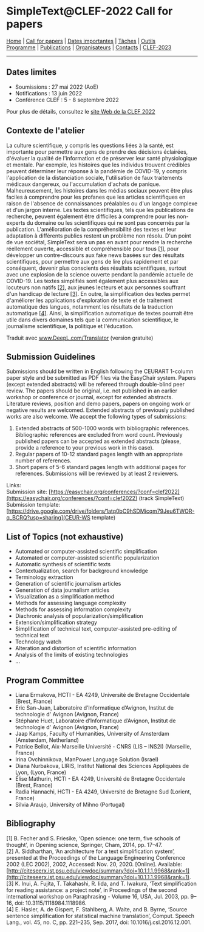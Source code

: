 # SimpleText@CLEF-2022 Call for papers

[Home](./) | [Call for papers](./CFP) | [Dates importantes](./dates) | [Tâches](./tasks)  | [Outils](./tools)  
[Programme](./program) | [Publications](./publications) | [Organisateurs](./organisers) | [Contacts](./contact) | [CLEF-2023](https://simpletext-project.com/2023/clef)

---

## Dates limites

* Soumissions : 27 mai 2022 (AoE)  
* Notifications : 13 juin 2022  
* Conférence CLEF : 5 - 8 septembre 2022  

Pour plus de détails, consultez le [site Web de la CLEF 2022](https://clef2022.clef-initiative.eu/index.php)

## Contexte de l'atelier
La culture scientifique, y compris les questions liées à la santé, est importante pour permettre aux gens de prendre des décisions éclairées, d'évaluer la qualité de l'information et de préserver leur santé physiologique et mentale. Par exemple, les histoires que les individus trouvent crédibles peuvent déterminer leur réponse à la pandémie de COVID-19, y compris l'application de la distanciation sociale, l'utilisation de faux traitements médicaux dangereux, ou l'accumulation d'achats de panique. Malheureusement, les histoires dans les médias sociaux peuvent être plus faciles à comprendre pour les profanes que les articles scientifiques en raison de l'absence de connaissances préalables ou d'un langage complexe et d'un jargon interne. Les textes scientifiques, tels que les publications de recherche, peuvent également être difficiles à comprendre pour les non-experts du domaine ou les scientifiques qui ne sont pas concernés par la publication. L'amélioration de la compréhensibilité des textes et leur adaptation à différents publics restent un problème non résolu. D'un point de vue sociétal, SimpleText sera un pas en avant pour rendre la recherche réellement ouverte, accessible et compréhensible pour tous [[1]](#bibliographie), pour développer un contre-discours aux fake news basées sur des résultats scientifiques, pour permettre aux gens de lire plus rapidement et par conséquent, devenir plus conscients des résultats scientifiques, surtout avec une explosion de la science ouverte pendant la pandémie actuelle de COVID-19. Les textes simplifiés sont également plus accessibles aux locuteurs non natifs [[2]](#bibliographie), aux jeunes lecteurs et aux personnes souffrant d'un handicap de lecture [[3]](#bibliographie). En outre, la simplification des textes permet d'améliorer les applications d'exploration de texte et de traitement automatique des langues, notamment les résultats de la traduction automatique [[4]](#bibliographie). Ainsi, la simplification automatique de textes pourrait être utile dans divers domaines tels que la communication scientifique, le journalisme scientifique, la politique et l'éducation.

Traduit avec www.DeepL.com/Translator (version gratuite)

## Submission Guidelines
Submissions should be written in English following the CEURART 1-column paper style and be submitted as PDF files via the EasyChair system. Papers (except extended abstracts) will be refereed through double-blind peer review. The papers should be original, i.e. not published in an earlier workshop or conference or journal, except for extended abstracts. Literature reviews, position and demo papers, papers on ongoing work or negative results are welcomed. Extended abstracts of previously published works are also welcome. We accept the following types of submissions:  

1. Extended abstracts of 500-1000 words with bibliographic references. Bibliographic references are excluded from word count. Previously published papers can be accepted as extended abstracts (please, provide a reference to your previous work in this case).
2. Regular papers of 10-12 standard pages length with an appropriate number of references.
3. Short papers of 5-6 standard pages length with additional pages for references.
Submissions will be reviewed by at least 2 reviewers.

Links:  
Submission site: [https://easychair.org/conferences/?conf=clef2022](https://easychair.org/conferences/?conf=clef2022) (track SimpleText)
Submission template: [https://drive.google.com/drive/folders/1atq0bC9hSDMicqm79Jeu6TWOR-q_BCRQ?usp=sharing](CEUR-WS template)

## List of Topics (not exhaustive)
* Automated or computer-assisted scientific simplification
* Automated or computer-assisted scientific popularization
* Automatic synthesis of scientific texts
* Contextualization, search for background knowledge
* Terminology extraction
* Generation of scientific journalism articles
* Generation of data journalism articles
* Visualization as a simplification method
* Methods for assessing language complexity
* Methods for assessing information complexity
* Diachronic analysis of popularization/simplification
* Extension/simplification strategy
* Simplification of technical text, computer-assisted pre-editing of technical text
* Technology watch
* Alteration and distortion of scientific information
* Analysis of the limits of existing technologies
* ...

## Program Committee
* Liana Ermakova, HCTI - EA 4249, Université de Bretagne Occidentale (Brest, France)
* Eric San-Juan, Laboratoire d’Informatique d’Avignon, Institut de technologie d' Avignon (Avignon, France)
* Stéphane Huet, Laboratoire d’Informatique d’Avignon, Institut de technologie d' Avignon (Avignon, France)
* Jaap Kamps, Faculty of Humanities, University of Amsterdam (Amsterdam, Netherland)
* Patrice Bellot, Aix-Marseille Université - CNRS (LIS – INS2I) (Marseille, France)
* Irina Ovchinnikova, ManPower Language Solution (Israel)
* Diana Nurbakova, LIRIS, Institut National des Sciences Appliquées de Lyon, (Lyon, France)
* Élise Mathurin, HCTI - EA 4249, Université de Bretagne Occidentale (Brest, France)
* Radia Hannachi, HCTI - EA 4249, Université de Bretagne Sud (Lorient, France)
* Silvia Araujo, University of Mihno (Portugal)

## Bibliography
[1] B. Fecher and S. Friesike, ‘Open science: one term, five schools of thought’, in Opening science, Springer, Cham, 2014, pp. 17–47.  
[2] A. Siddharthan, ‘An architecture for a text simplification system’, presented at the Proceedings of the Language Engineering Conference 2002 (LEC 2002), 2002, Accessed: Nov. 20, 2020. [Online]. Available: [http://citeseerx.ist.psu.edu/viewdoc/summary?doi=10.1.1.1.9968&rank=1](http://citeseerx.ist.psu.edu/viewdoc/summary?doi=10.1.1.1.9968&rank=1).  
[3] K. Inui, A. Fujita, T. Takahashi, R. Iida, and T. Iwakura, ‘Text simplification for reading assistance: a project note’, in Proceedings of the second international workshop on Paraphrasing - Volume 16, USA, Jul. 2003, pp. 9–16, doi: 10.3115/1118984.1118986.  
[4] E. Hasler, A. de Gispert, F. Stahlberg, A. Waite, and B. Byrne, ‘Source sentence simplification for statistical machine translation’, Comput. Speech Lang., vol. 45, no. C, pp. 221–235, Sep. 2017, doi: 10.1016/j.csl.2016.12.001.
